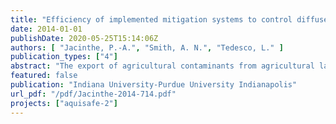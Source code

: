 ```yaml
---
title: "Efficiency of implemented mitigation systems to control diffuse pollution in agricultural landscapes"
date: 2014-01-01
publishDate: 2020-05-25T15:14:06Z
authors: [ "Jacinthe, P.-A.", "Smith, A. N.", "Tedesco, L." ]
publication_types: ["4"]
abstract: "The export of agricultural contaminants from agricultural landscapes of the US Midwest has contributed to the impairment of surface waters throughout the Mississippi River Basin and has been linked to various human health concerns. Natural treatment systems (wetlands, bioswales, bioreactors) can capture agricultural runoff and significantly reduce nutrient loading to downstream waters but there is a paucity of data on the effectiveness of these treatment systems to attenuate the suite of pollutants (nutrients and synthetic organics) typically found in agricultural runoff. This understanding is important given that the degradation of different pollutants involves metabolic pathways that often require different redox environments. As part of the Aquisafe-2 project, a bioretention swale comprising two treatment cells (a subsurface cell in series with a surface cell) was monitored, and its performance evaluated over a three-year period (2011 - 2013). Results showed that the bioswale was moderately efficient with regard to nitrate (NO3-; retention range: 16-58 %). N removal averaging 30 % was measured during a series of wetting events during which the bioswale operated at an estimated average hydraulic retention time (HRT) of 0.97 day. Spatial analysis of the data showed that almost all the NO3- removal occurred in the subsurface cell; however, N removal was also measured in the surface cell under low flow conditions (estimated HRT: 2.5 days). The highest rates of N removal (~ 58 %) were measured when the bioswale stayed wet for several days probably due to the development of a more optimum environment for denitrifying microbes. Nitrate removal capacity was limited by NO3- availability, short retention times during high flows, and the frequent fluctuation between oxic and anoxic conditions, but not by water temperature (8.3-16.6 oC) and dissolved organic carbon (DOC; 1.9 - 29.2 mg C L-1). The bioswale performance with regard to soluble reactive phosphorus (SRP) and atrazine was more variable, with net retention during some periods and net release at other times. The bioswale was a net source of P during most sampling periods with an average SRP release corresponding to 13 % of input, probably due to desorption of water soluble P from the topsoil applied during construction. This interpretation is supported by the progressive decline in P release observed between the first and third year of monitoring. The subsurface and the surface cells contributed almost equally to the fate of P in the bioswale. Likewise, the bioswale was at times a small/moderate sink (13-31 % retention) for atrazine, and a net source (-38 % to -15 %) during periods when the bioswale received overland runoff from the adjacent crop field which bypassed the subsurface cell. Results suggested that competition between atrazine and DOC for sorption sites is a possible mechanism affecting atrazine removal efficiency. Additional work is needed to compare the efficiency of the subsurface and surface cells with regard to atrazine, and elucidate the biogeochemical factors controlling its fate in the bioswale."
featured: false
publication: "Indiana University-Purdue University Indianapolis"
url_pdf: "/pdf/Jacinthe-2014-714.pdf"
projects: ["aquisafe-2"]
---
```


